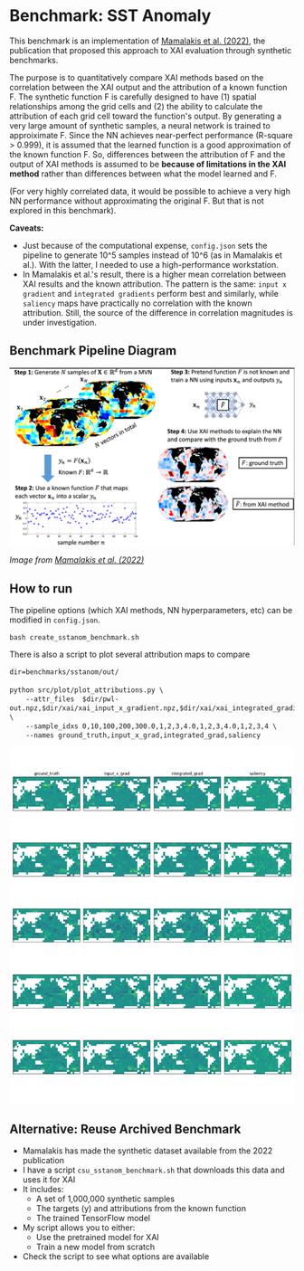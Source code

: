 # Benchmark: SST Anomaly

This benchmark is an implementation of [Mamalakis et al. (2022)](https://www.cambridge.org/core/journals/environmental-data-science/article/neural-network-attribution-methods-for-problems-in-geoscience-a-novel-synthetic-benchmark-dataset/DDA562FC7B9A2B30710582861920860E), 
the publication that proposed this approach to XAI evaluation through synthetic benchmarks. 

The purpose is to quantitatively compare XAI methods based on the correlation between the XAI output and the attribution of a known function F. The synthetic function F is carefully designed to have (1) spatial relationships among the grid cells and (2) the ability to calculate the attribution of each grid cell toward the function's output. By generating a very large amount of synthetic samples, a neural network is trained to approiximate F. Since the NN achieves near-perfect performance (R-square > 0.999), it is assumed that the learned function is a good approximation of the known function F. So, differences between the attribution of F and the output of XAI methods is assumed to be **because of limitations in the XAI method** rather than differences between what the model learned and F. 

(For very highly correlated data, it would be possible to achieve a very high NN performance without approximating the original F. But that is not explored in this benchmark). 

**Caveats:**
- Just because of the computational expense, `config.json` sets the pipeline to generate 10^5 samples instead of 10^6 (as in Mamalakis et al.). With the latter, I needed to use a high-performance workstation.
- In Mamalakis et al.'s result, there is a higher mean correlation between XAI results and the known attribution. The pattern is the same: `input x gradient` and `integrated gradients` perform best and similarly, while `saliency` maps have practically no correlation with the known attribution. Still, the source of the difference in correlation magnitudes is under investigation.

## Benchmark Pipeline Diagram

![Benchmark diagram](img/mamalakis_pipeline.png)

_Image from [Mamalakis et al. (2022)](https://www.cambridge.org/core/journals/environmental-data-science/article/neural-network-attribution-methods-for-problems-in-geoscience-a-novel-synthetic-benchmark-dataset/DDA562FC7B9A2B30710582861920860E)_

## How to run

The pipeline options (which XAI methods, NN hyperparameters, etc) can be modified in `config.json`.

    bash create_sstanom_benchmark.sh

There is also a script to plot several attribution maps to compare  

    dir=benchmarks/sstanom/out/

    python src/plot/plot_attributions.py \
        --attr_files  $dir/pwl-out.npz,$dir/xai/xai_input_x_gradient.npz,$dir/xai/xai_integrated_gradients.npz,$dir/xai/xai_saliency.npz \
        --sample_idxs 0,10,100,200,300.0,1,2,3,4.0,1,2,3,4.0,1,2,3,4 \
        --names ground_truth,input_x_grad,integrated_grad,saliency

![Example XAI comparison plot](img/xai_compare.png)


## Alternative: Reuse Archived Benchmark

- Mamalakis has made the synthetic dataset available from the 2022 publication
- I have a script `csu_sstanom_benchmark.sh` that downloads this data and uses it for XAI
- It includes:
  - A set of 1,000,000 synthetic samples
  - The targets (y) and attributions from the known function
  - The trained TensorFlow model
- My script allows you to either:
  - Use the pretrained model for XAI
  - Train a new model from scratch
- Check the script to see what options are available





